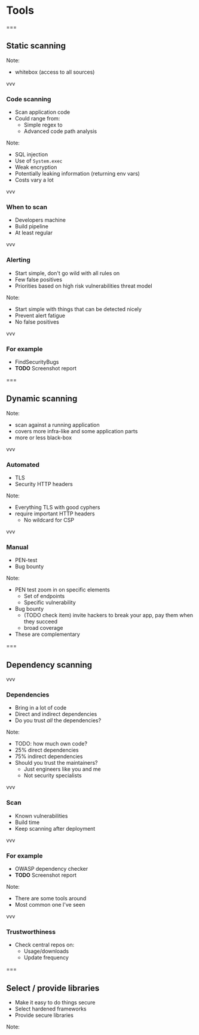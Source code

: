 # Tools

===

## Static scanning

Note:
* whitebox (access to all sources)

vvv

### Code scanning
* Scan application code
* Could range from:
  * Simple regex
    to
  * Advanced code path analysis

Note:
* SQL injection
* Use of `System.exec`
* Weak encryption
* Potentially leaking information (returning env vars)
* Costs vary a lot

vvv

### When to scan
* Developers machine
* Build pipeline
* At least regular

vvv

### Alerting
* Start simple, don't go wild with all rules on
* Few false positives
* Priorities based on high risk vulnerabilities threat model

Note:
* Start simple with things that can be detected nicely
* Prevent alert fatigue
* No false positives

vvv

### For example
* FindSecurityBugs
* **TODO** Screenshot report

===

## Dynamic scanning

Note:
* scan against a running application
* covers more infra-like and some application parts
* more or less black-box

vvv

### Automated
* TLS
* Security HTTP headers

Note:
* Everything TLS with good cyphers
* require important HTTP headers
  * No wildcard for CSP

vvv

### Manual
* PEN-test
* Bug bounty

Note:
* PEN test zoom in on specific elements
  * Set of endpoints
  * Specific vulnerability
* Bug bounty
  * (TODO check item) invite hackers to break your app, pay them when they succeed
  * broad coverage
* These are complementary

===

## Dependency scanning

vvv

### Dependencies
* Bring in a lot of code
* Direct and indirect dependencies
* Do you trust _all_ the dependencies?

Note:
* TODO: how much own code?
* 25% direct dependencies
* 75% indirect dependencies
* Should you trust the maintainers?
  * Just engineers like you and me
  * Not security specialists

vvv

### Scan
* Known vulnerabilities
* Build time
* Keep scanning after deployment

vvv

### For example
* OWASP dependency checker
* **TODO** Screenshot report

Note:
* There are some tools around
* Most common one I've seen

vvv

### Trustworthiness
* Check central repos on:
  * Usage/downloads
  * Update frequency
  
===

## Select / provide libraries
* Make it easy to do things secure
* Select hardened frameworks
* Provide secure libraries

Note: